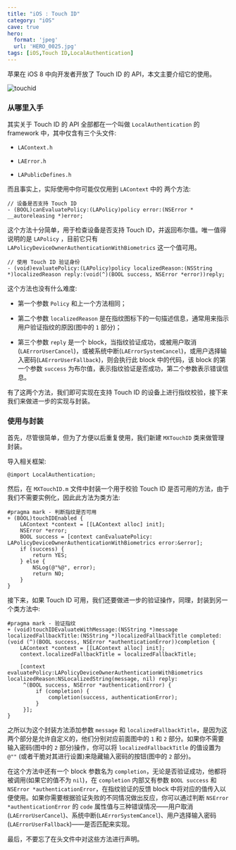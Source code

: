 ```yaml
---
title: "iOS : Touch ID"
category: "iOS"
cave: true
hero:
  format: 'jpeg'
  url: 'HERO_0025.jpg'
tags: [iOS,Touch ID,LocalAuthentication]
---
```

苹果在 iOS 8 中向开发者开放了 Touch ID 的 API，本文主要介绍它的使用。

![touchid](https://img.blog.csdn.net/20151013122506583?watermark/2/text/aHR0cDovL2Jsb2cuY3Nkbi5uZXQv/font/5a6L5L2T/fontsize/400/fill/I0JBQkFCMA==/dissolve/70/gravity/Center)


### 从哪里入手

其实关于 Touch ID 的 API 全部都在一个叫做 `LocalAuthentication` 的  framework 中，其中仅含有三个头文件:

* `LAContext.h`

* `LAError.h`

* `LAPublicDefines.h`

而且事实上，实际使用中你可能仅仅用到 `LAContext` 中的	两个方法:

```objc
// 设备是否支持 Touch ID
- (BOOL)canEvaluatePolicy:(LAPolicy)policy error:(NSError * __autoreleasing *)error;

```

这个方法十分简单，用于检查设备是否支持 Touch ID，并返回布尔值。唯一值得说明的是 `LAPolicy` ，目前它只有 `LAPolicyDeviceOwnerAuthenticationWithBiometrics` 这一个值可用。

```objc
// 使用 Touch ID 验证身份
- (void)evaluatePolicy:(LAPolicy)policy localizedReason:(NSString *)localizedReason reply:(void(^)(BOOL success, NSError *error))reply;
```

这个方法也没有什么难度:

* 第一个参数 `Policy` 和上一个方法相同；

* 第二个参数 `localizedReason` 是在指纹图标下的一句描述信息，通常用来指示用户验证指纹的原因(图中的 `1` 部分)；

* 第三个参数 `reply` 是一个 block，当指纹验证成功，或被用户取消(`LAErrorUserCancel`)，或被系统中断(`LAErrorSystemCancel`)，或用户选择输入密码(`LAErrorUserFallback`)，则会执行此 block 中的代码，该 block 的第一个参数 `success` 为布尔值，表示指纹验证是否成功，第二个参数表示错误信息。

有了这两个方法，我们即可实现在支持 Touch ID 的设备上进行指纹校验，接下来我们来做进一步的实现与封装。

### 使用与封装

首先，尽管很简单，但为了方便以后重复使用，我们新建 `MXTouchID` 类来做管理封装。

导入相关框架:

```objc
@import LocalAuthentication;
```


然后，在 `MXTouchID.m` 文件中封装一个用于校验 Touch ID 是否可用的方法，由于我们不需要实例化，因此此方法为类方法:
```objc
#pragma mark - 判断指纹是否可用
+ (BOOL)touchIDEnabled {
    LAContext *context = [[LAContext alloc] init];
    NSError *error;
    BOOL success = [context canEvaluatePolicy: LAPolicyDeviceOwnerAuthenticationWithBiometrics error:&error];
    if (success) {
        return YES;
    } else {
        NSLog(@"%@", error);
        return NO;
    }
}
```


接下来，如果 Touch ID 可用，我们还要做进一步的验证操作，同理，封装到另一个类方法中:

```objc
#pragma mark - 验证指纹
+ (void)touchIDEvaluateWithMessage:(NSString *)message localizedFallbackTitle:(NSString *)localizedFallbackTitle completed:(void (^)(BOOL success, NSError *authenticationError))completion {
    LAContext *context = [[LAContext alloc] init];
    context.localizedFallbackTitle = localizedFallbackTitle;

    [context evaluatePolicy:LAPolicyDeviceOwnerAuthenticationWithBiometrics localizedReason:NSLocalizedString(message, nil) reply:
     ^(BOOL success, NSError *authenticationError) {
         if (completion) {
             completion(success, authenticationError);
         }
     }];
}
```

之所以为这个封装方法添加参数 `message` 和 `localizedFallbackTitle`，是因为这两个部分是允许自定义的，他们分别对应前面图中的 `1` 和 `2` 部分。如果你不需要输入密码(图中的 `2` 部分)操作，你可以将 `localizedFallbackTitle` 的值设置为 `@""` (或者干脆对其进行设置)来隐藏输入密码的按钮(图中的 `2` 部分)。

在这个方法中还有一个 block 参数名为 `completion`，无论是否验证成功，他都将被调用(如果它的值不为 `nil`)，在 `completion` 内部又有参数 `BOOL success` 和 `NSError *authenticationError`，在指纹验证的反馈 block 中将对应的值传入以便使用。如果你需要根据验证失败的不同情况做出反应，你可以通过判断 `NSError *authenticationError` 的 `code` 属性值与三种错误情况——用户取消(`LAErrorUserCancel`)、系统中断(`LAErrorSystemCancel`)、用户选择输入密码(`LAErrorUserFallback`)——是否匹配来实现。

最后，不要忘了在头文件中对这些方法进行声明。




